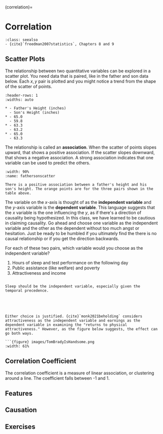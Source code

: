 (correlation)=
# Correlation


```{admonition} Important Readings
:class: seealso
- {cite}`freedman2007statistics`, Chapters 8 and 9
```

## Scatter Plots

The relationship between two quantitative variables can be explored in a scatter plot. 
You need data that is paired, like in the father and son data below. Each $x,y$ pair is plotted and you might notice a trend from the shape of the scatter of points.

```{list-table} Father and Son Height Data
:header-rows: 1
:widths: auto

* - Father's Height (inches)
  - Son's Height (inches)
* - 65.0
  - 59.8
* - 63.3
  - 63.2
* - 65.0
  - 63.3
```

The relationship is called an **association**. When the scatter of points slopes upward, that shows a positive association. If the scatter slopes downward, that shows a negative association. A strong association indicates that one variable can be used to predict the others. 

```{figure} images/fathersonscatter.svg
:width: 90%
:name: fathersonscatter

There is a positive association between a father's height and his son's height. The orange points are for the three pairs shown in the table above.  
```


The variable on the $x$-axis is thought of as the **independent variable** and the $y$-axis variable is the **dependent variable**. This language suggests that the $x$ variable is the one influencing the $y$, as if there's a direction of causality being hypothesized. In this class, we have learned to be cautious in claiming causality. Go ahead and choose one variable as the independent variable and the other as the dependent without too much angst or hesitation. Just be ready to be humbled if you ultimately find the there is no causal relationship or if you get the direction backwards. 


For each of these two pairs, which variable would you choose as the independent variable? 

1. Hours of sleep and test performance on the following day
2. Public assistance (like welfare) and poverty
3. Attractiveness and income


```{dropdown} Sleep and test performance

Sleep should be the independent variable, especially given the temporal precedence.

```

```{dropdown} Public assistance and poverty 


```

```{dropdown} Attractiveness and income


Either choice is justified. {cite}`monk2021beholding` considers attractiveness as the independent variable and earnings as the dependent variable in examining the "returns to physical attractiveness." However, as the figure below suggests, the effect can go both ways. 

```{figure} images/TomBradyIsHandsome.png
:width: 61%

```



## Correlation Coefficient

The correlation coefficient is a measure of linear association, or clustering around a line.
The coefficient falls between -1 and 1.

## Features

## Causation

## Exercises
